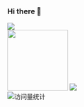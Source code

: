 ### Hi there 👋

<!--
**core666666/core666666** is a ✨ _special_ ✨ repository because its `README.md` (this file) appears on your GitHub profile.

Here are some ideas to get you started:

- 🔭 I’m currently working on ...
- 🌱 I’m currently learning ...
- 👯 I’m looking to collaborate on ...
- 🤔 I’m looking for help with ...
- 💬 Ask me about ...
- 📫 How to reach me: ...
- 😄 Pronouns: ...
- ⚡ Fun fact: ...
-->
<div>

  <!-- dynamic typing effect 动态打字效果 -->
  <div>
    <a href="http://www.51rexue.cn/">
      <img src="https://readme-typing-svg.demolab.com?font=Fira+Code&pause=1000&width=800&lines=console.log(%22Hello%2C%20World%22);Keep trying no matter how hard it seems. it will get easier.&center=true&size=22" />
    </a>
  </div> 
 
 <img height="137px" src="https://github-readme-stats.vercel.app/api?username=core666666&hide_title=true&hide_border=true&show_icons=trueline_height=21&text_color=000&icon_color=000&bg_color=0,ea6161,ffc64d,fffc4d,52fa5a&theme=graywhite" /> 

 <img src="https://github-readme-stats.vercel.app/api/top-langs/?username=core666666&hide_title=true&hide_border=true&layout=compact&langs_count=6&text_color=000&icon_color=fff&bg_color=0,52fa5a,4dfcff,c64dff&theme=graywhite" /> 

<!-- profile logo 个人资料徽标 -->
  <div>
    <!-- visitor statistics logo 访问量统计徽标 -->
    <img src="https://komarev.com/ghpvc/?username=core666666&label=Views&color=0e75b6&style=flat" alt="访问量统计" />
  </div>
 
</div>
